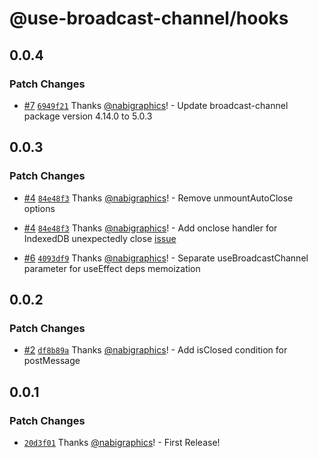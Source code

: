# @use-broadcast-channel/hooks

## 0.0.4

### Patch Changes

- [#7](https://github.com/use-broadcast-channel/use-broadcast-channel/pull/7) [`6949f21`](https://github.com/use-broadcast-channel/use-broadcast-channel/commit/6949f21b083caa4c30dd64d29ff88a1ef9af145e) Thanks [@nabigraphics](https://github.com/nabigraphics)! - Update broadcast-channel package version 4.14.0 to 5.0.3

## 0.0.3

### Patch Changes

- [#4](https://github.com/use-broadcast-channel/use-broadcast-channel/pull/4) [`84e48f3`](https://github.com/use-broadcast-channel/use-broadcast-channel/commit/84e48f3ae7cc2dd2f4f179be7ca018aa180ad70a) Thanks [@nabigraphics](https://github.com/nabigraphics)! - Remove unmountAutoClose options

- [#4](https://github.com/use-broadcast-channel/use-broadcast-channel/pull/4) [`84e48f3`](https://github.com/use-broadcast-channel/use-broadcast-channel/commit/84e48f3ae7cc2dd2f4f179be7ca018aa180ad70a) Thanks [@nabigraphics](https://github.com/nabigraphics)! - Add onclose handler for IndexedDB unexpectedly close [issue](https://github.com/pubkey/broadcast-channel#handling-indexeddb-onclose-events)

- [#6](https://github.com/use-broadcast-channel/use-broadcast-channel/pull/6) [`4093df9`](https://github.com/use-broadcast-channel/use-broadcast-channel/commit/4093df9dcc23bcd4cf4665a5ef2840bccb2f7be3) Thanks [@nabigraphics](https://github.com/nabigraphics)! - Separate useBroadcastChannel parameter for useEffect deps memoization

## 0.0.2

### Patch Changes

- [#2](https://github.com/use-broadcast-channel/use-broadcast-channel/pull/2) [`df8b89a`](https://github.com/use-broadcast-channel/use-broadcast-channel/commit/df8b89a3a5acb96ba98e78584caed6046b5d5bcc) Thanks [@nabigraphics](https://github.com/nabigraphics)! - Add isClosed condition for postMessage

## 0.0.1

### Patch Changes

- [`20d3f01`](https://github.com/use-broadcast-channel/use-broadcast-channel/commit/20d3f01edd936c4af55d85edb0c6b15d20e3edab) Thanks [@nabigraphics](https://github.com/nabigraphics)! - First Release!
